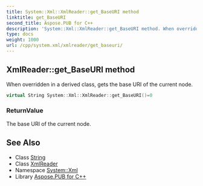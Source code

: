 ```yaml
---
title: System::Xml::XmlReader::get_BaseURI method
linktitle: get_BaseURI
second_title: Aspose.PUB for C++
description: 'System::Xml::XmlReader::get_BaseURI method. When overridden in a derived class, gets the base URI of the current node in C++.'
type: docs
weight: 1000
url: /cpp/system.xml/xmlreader/get_baseuri/
---
```

## XmlReader::get_BaseURI method


When overridden in a derived class, gets the base URI of the current node.

```cpp
virtual String System::Xml::XmlReader::get_BaseURI()=0
```


### ReturnValue

The base URI of the current node.

## See Also

* Class [String](../../../system/string/)
* Class [XmlReader](../)
* Namespace [System::Xml](../../)
* Library [Aspose.PUB for C++](../../../)
